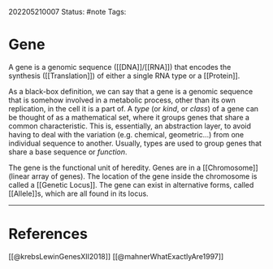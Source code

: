 202205210007
Status: #note
Tags:

# Gene
A gene is a genomic sequence ([[DNA]]/[[RNA]]) that encodes the synthesis ([[Translation]]) of either a single RNA type or a [[Protein]]. 

As a black-box definition, we can say that a gene is a genomic sequence that is somehow involved in a metabolic process, other than its own replication, in the cell it is a part of.
A _type_ (or _kind_, or _class_) of a gene can be thought of as a mathematical set, where it groups genes that share a common characteristic. This is, essentially, an abstraction layer, to avoid having to deal with the variation (e.g. chemical, geometric...) from one individual sequence to another. Usually, types are used to group genes that share a base sequence or _function_.

The gene is the functional unit of heredity.
Genes are in a [[Chromosome]] (linear array of genes). The location of the gene inside the chromosome is called a [[Genetic Locus]]. The gene can exist in alternative forms, called [[Allele]]s, which are all found in its locus.


---
# References
[[@krebsLewinGenesXII2018]]
[[@mahnerWhatExactlyAre1997]]